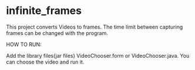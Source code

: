 # infinite_frames

This project converts Videos to frames. The time limit between capturing frames can be changed with the program.

HOW TO RUN:

Add the library files(jar files) VideoChooser.form or VideoChooser.java. You can choose the video and run it.
